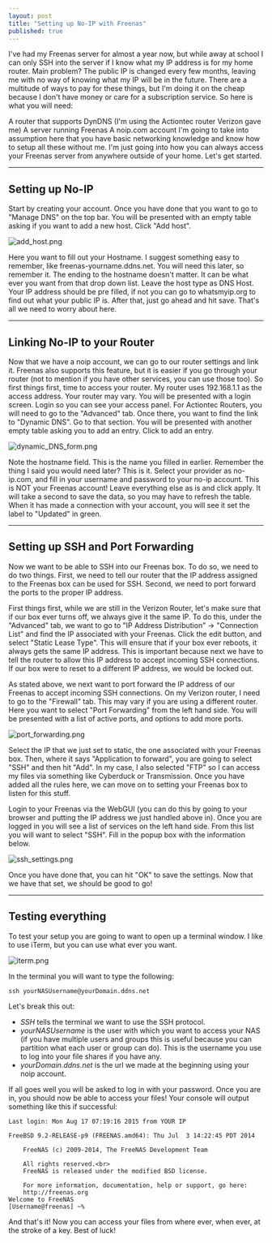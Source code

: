 ```yaml
---
layout: post
title: "Setting up No-IP with Freenas"
published: true
---
```



I've had my Freenas server for almost a year now, but while away at school I can only SSH into the server if I know what my IP address is for my home router. Main problem? The public IP is changed every few months, leaving me with no way of knowing what my IP will be in the future. There are a multitude of ways to pay for these things, but I'm doing it on the cheap because I don't have money or care for a subscription service. So here is what you will need:

A router that supports DynDNS (I'm using the Actiontec router Verizon gave me)
A server running Freenas
A noip.com account
I'm going to take into assumption here that you have basic networking knowledge and know how to setup all these without me. I'm just going into how you can always access your Freenas server from anywhere outside of your home. Let's get started.

-----

## Setting up No-IP

Start by creating your account. Once you have done that you want to go to "Manage DNS" on the top bar. You will be presented with an empty table asking if you want to add a new host. Click "Add host".

![add_host.png]({{site.baseurl}}/images/add_host.png)

Here you want to fill out your Hostname. I suggest something easy to remember, like freenas-yourname.ddns.net. You will need this later, so remember it. The ending to the hostname doesn't matter. It can be what ever you want from that drop down list. Leave the host type as DNS Host. Your IP address should be pre filled, if not you can go to whatsmyip.org to find out what your public IP is. After that, just go ahead and hit save. That's all we need to worry about here.

-----

## Linking No-IP to your Router

Now that we have a noip account, we can go to our router settings and link it. Freenas also supports this feature, but it is easier if you go through your router (not to mention if you have other services, you can use those too). So first things first, time to access your router. My router uses 192.168.1.1 as the access address. Your router may vary. You will be presented with a login screen. Login so you can see your access panel. For Actiontec Routers, you will need to go to the "Advanced" tab. Once there, you want to find the link to "Dynamic DNS". Go to that section. You will be presented with another empty table asking you to add an entry. Click to add an entry.

![dynamic_DNS_form.png]({{site.baseurl}}/images/dynamic_DNS_form.png)

Note the hostname field. This is the name you filled in earlier. Remember the thing I said you would need later? This is it. Select your provider as no-ip.com, and fill in your username and password to your no-ip account. This is NOT your Freenas account! Leave everything else as is and click apply. It will take a second to save the data, so you may have to refresh the table. When it has made a connection with your account, you will see it set the label to "Updated" in green.

-----

## Setting up SSH and Port Forwarding

Now we want to be able to SSH into our Freenas box. To do so, we need to do two things. First, we need to tell our router that the IP address assigned to the Freenas box can be used for SSH. Second, we need to port forward the ports to the proper IP address.

First things first, while we are still in the Verizon Router, let's make sure that if our box ever turns off, we always give it the same IP. To do this, under the "Advanced" tab, we want to go to "IP Address Distribution" -> "Connection List" and find the IP associated with your Freenas. Click the edit button, and select "Static Lease Type". This will ensure that if your box ever reboots, it always gets the same IP address. This is important because next we have to tell the router to allow this IP address to accept incoming SSH connections. If our box were to reset to a different IP address, we would be locked out. 

As stated above, we next want to port forward the IP address of our Freenas to accept incoming SSH connections. On my Verizon router, I need to go to the "Firewall" tab. This may vary if you are using a different router. Here you want to select "Port Forwarding" from the left hand side. You will be presented with a list of active ports, and options to add more ports.

![port_forwarding.png]({{site.baseurl}}/images/port_forwarding.png)

Select the IP that we just set to static, the one associated with your Freenas box. Then, where it says "Application to forward", you are going to select "SSH" and then hit "Add". In my case, I also selected "FTP" so I can access my files via something like Cyberduck or Transmission. Once you have added all the rules here, we can move on to setting your Freenas box to listen for this stuff. 

Login to your Freenas via the WebGUI (you can do this by going to your browser and putting the IP address we just handled above in). Once you are logged in you will see a list of services on the left hand side. From this list you will want to select "SSH". Fill in the popup box with the information below.

![ssh_settings.png]({{site.baseurl}}/images/ssh_settings.png)

Once you have done that, you can hit "OK" to save the settings. Now that we have that set, we should be good to go!

-----

## Testing everything

To test your setup you  are going to want to open up a terminal window. I like to use iTerm, but you can use what ever you want.

![iterm.png]({{site.baseurl}}/images/iterm.png)

In the terminal you will want to type the following:

`ssh yourNASUsername@yourDomain.ddns.net`

Let's break this out:

* _SSH_ tells the terminal we want to use the SSH protocol.
* _yourNASUsername_ is the user with which you want to access your NAS (if you have multiple users and groups this is useful because you can partition what each user or group can do). This is the username you use to log into your file shares if you have any.
* _yourDomain.ddns.net_ is the url we made at the beginning using your noip account.

If all goes well you will be asked to log in with your password. Once you are in, you should now be able to access your files! Your console will output something like this if successful:

```
Last login: Mon Aug 17 07:19:16 2015 from YOUR IP

FreeBSD 9.2-RELEASE-p9 (FREENAS.amd64): Thu Jul  3 14:22:45 PDT 2014

	FreeNAS (c) 2009-2014, The FreeNAS Development Team

	All rights reserved.<br>
	FreeNAS is released under the modified BSD license.

	For more information, documentation, help or support, go here:
 	http://freenas.org
Welcome to FreeNAS
[Username@freenas] ~%
```

And that's it! Now you can access your files from where ever, when ever, at the stroke of a key. Best of luck! 